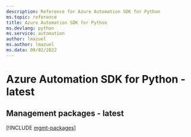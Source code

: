 ```yaml
---
description: Reference for Azure Automation SDK for Python
ms.topic: reference
title: Azure Automation SDK for Python
ms.devlang: python
ms.service: automation
author: lmazuel
ms.author: lmazuel
ms.data: 09/02/2022
---
```

# Azure Automation SDK for Python - latest

## Management packages - latest
[!INCLUDE [mgmt-packages](automation-mgmt-index.md)]
